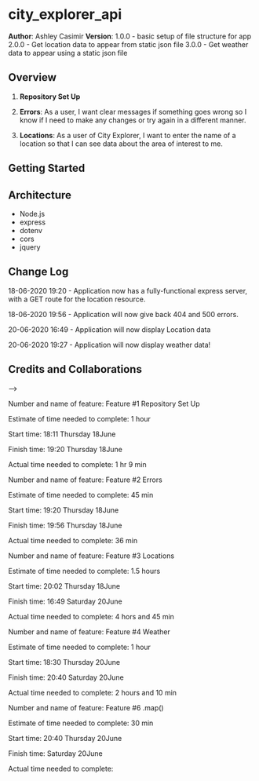 # city_explorer_api

**Author**: Ashley Casimir
**Version**: 1.0.0 - basic setup of file structure for app
2.0.0 - Get location data to appear from static json file
3.0.0 - Get weather data to appear using a static json file

## Overview
<!-- Provide a high level overview of what this application is and why you are building it, beyond the fact that it's an assignment for this class. (i.e. What's your problem domain?) -->

1. **Repository Set Up**

2. **Errors**: As a user, I want clear messages if something goes wrong so I know if I need to make any changes or try again in a different manner.

3. **Locations**: As a user of City Explorer, I want to enter the name of a location so that I can see data about the area of interest to me.

## Getting Started
<!-- What are the steps that a user must take in order to build this app on their own machine and get it running? -->

## Architecture
<!-- Provide a detailed description of the application design. What technologies (languages, libraries, etc) you're using, and any other relevant design information. -->

- Node.js
- express
- dotenv
- cors
- jquery

## Change Log
<!-- <!-- Use this area to document the iterative changes made to your application as each feature is successfully implemented. Use time stamps. Here's an examples: -->

18-06-2020 19:20 - Application now has a fully-functional express server, with a GET route for the location resource.

18-06-2020 19:56 - Application will now give back 404 and 500 errors.

20-06-2020 16:49 - Application will now display Location data

20-06-2020 19:27 - Application will now display weather data!

## Credits and Collaborations
<!-- Give credit (and a link) to other people or resources that helped you build this application. -->
-->



Number and name of feature: Feature #1 Repository Set Up

Estimate of time needed to complete: 1 hour

Start time: 18:11 Thursday 18June

Finish time: 19:20 Thursday 18June

Actual time needed to complete: 1 hr 9 min



Number and name of feature: Feature #2 Errors

Estimate of time needed to complete: 45 min

Start time: 19:20 Thursday 18June

Finish time: 19:56 Thursday 18June

Actual time needed to complete: 36 min


Number and name of feature: Feature #3 Locations

Estimate of time needed to complete: 1.5 hours

Start time: 20:02 Thursday 18June

Finish time: 16:49  Saturday 20June

Actual time needed to complete: 4 hors and 45 min



Number and name of feature: Feature #4 Weather

Estimate of time needed to complete: 1 hour

Start time: 18:30 Thursday 20June

Finish time: 20:40  Saturday 20June

Actual time needed to complete: 2 hours and 10 min


Number and name of feature: Feature #6 .map()

Estimate of time needed to complete: 30 min

Start time: 20:40 Thursday 20June

Finish time:   Saturday 20June

Actual time needed to complete: 